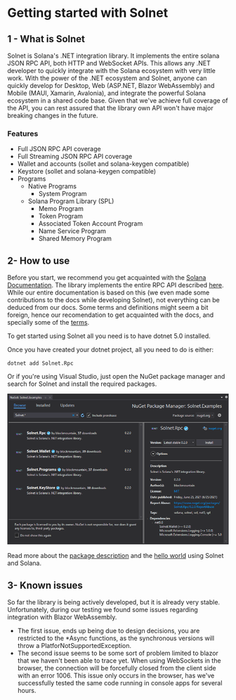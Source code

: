 # Getting started with Solnet

## 1 - What is Solnet

Solnet is Solana's .NET integration library. It implements the entire solana JSON RPC API, both HTTP and WebSocket APIs. This allows any .NET developer to quickly integrate with the Solana ecosystem with very little work.
With the power of the .NET ecosystem and Solnet, anyone can quickly develop for Desktop, Web (ASP.NET, Blazor WebAssembly) and Mobile (MAUI, Xamarin, Avalonia), and integrate the powerful Solana ecosystem in a shared code base.
Given that we've achieve full coverage of the API, you can rest assured that the library own API won't have major breaking changes in the future.

### Features

- Full JSON RPC API coverage
- Full Streaming JSON RPC API coverage
- Wallet and accounts (sollet and solana-keygen compatible)
- Keystore (sollet and solana-keygen compatible)
- Programs
    - Native Programs
      - System Program
    - Solana Program Library (SPL)
      - Memo Program
      - Token Program
      - Associated Token Account Program
      - Name Service Program
      - Shared Memory Program

## 2- How to use

Before you start, we recommend you get acquainted with the [Solana Documentation](https://docs.solana.com/). The library implements the entire RPC API described [here](https://docs.solana.com/developing/clients/jsonrpc-api). While our entire documentation is based on this (we even made some contributions to the docs while developing Solnet), not everything can be deduced from our docs. Some terms and definitions might seem a bit foreign, hence our recomendation to get acquainted with the docs, and specially some of the [terms](https://docs.solana.com/terminology).

To get started using Solnet all you need is to have dotnet 5.0 installed.

Once you have created your dotnet project, all you need to do is either:

```
dotnet add Solnet.Rpc
```

Or if you're using Visual Studio, just open the NuGet package manager and search for Solnet and install the required packages.

![Visual Studio NuGet Package Manager](imgs/nuget.png)

Read more about the [package description](package_description.md) and the [hello world]() using Solnet and Solana.

## 3- Known issues

So far the library is being actively developed, but it is already very stable. Unfortunately, during our testing we found some issues regarding integration with Blazor WebAssembly. 
- The first issue, ends up being due to design decisions, you are restricted to the *Async functions, as the synchronous versions will throw a PlatforNotSupportedException.
- The second issue seems to be some sort of problem limited to blazor that we haven't been able to trace yet. When using WebSockets in the browser, the connection will be forcefully closed from the client side with an error 1006. This issue only occurs in the browser, has we've successfully tested the same code running in console apps for several hours.